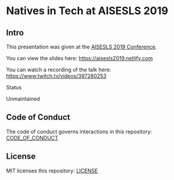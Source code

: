 # Natives in Tech at AISESLS 2019

## Intro

This presentation was given at the [AISESLS 2019 Conference](https://www.eiseverywhere.com/ehome/375978/801176/?date=03/17/2019).

You can view the slides here: https://aisesls2019.netlify.com

You can watch a recording of the talk here: https://www.twitch.tv/videos/397280253

Status

Unmaintained

## Code of Conduct

The code of conduct governs interactions in this repository: [CODE_OF_CONDUCT](CODE_OF_CONDUCT)

## License

MIT licenses this repository: [LICENSE](LICENSE)
